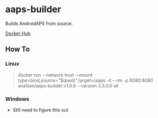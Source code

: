 # aaps-builder
Builds AndroidAPS from source.

[Docker Hub](https://hub.docker.com/r/avalitan/aaps-builder)

## How To
### Linux
> docker run --network host --mount type=bind,source="$(pwd)",target=/aaps -it --rm -p 8080:8080 avalitan/aaps-builder:v1.0.6 --version 3.3.0.0 all
### Windows
- Still need to figure this out
